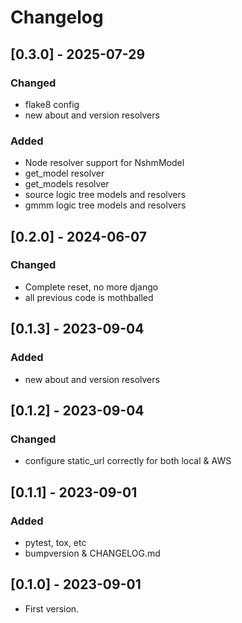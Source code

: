 # Changelog

## [0.3.0] - 2025-07-29

### Changed
 - flake8 config
 - new about and version resolvers

### Added
 - Node resolver support for NshmModel
 - get_model resolver
 - get_models resolver
 - source logic tree models and resolvers
 - gmmm logic tree models and resolvers

## [0.2.0] - 2024-06-07
### Changed
 - Complete reset, no more django
 - all previous code is mothballed

## [0.1.3] - 2023-09-04
### Added
 - new about and version resolvers

## [0.1.2] - 2023-09-04
### Changed
 - configure static_url correctly for both local & AWS

## [0.1.1] - 2023-09-01
### Added
 - pytest, tox, etc
 - bumpversion & CHANGELOG.md

## [0.1.0] - 2023-09-01
* First version.

